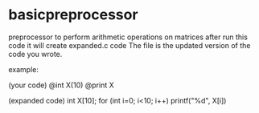 # basicpreprocessor

preprocessor to perform arithmetic operations on matrices
after run this code it will create expanded.c code
The file is the updated version of the code you wrote.

example:

(your code)
@int X(10) 
@print X

(expanded code)
int X[10];
for (int i=0; i<10; i++)
  printf("%d", X[i])
